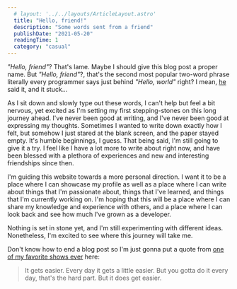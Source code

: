```yaml
---
  # layout: '../../layouts/ArticleLayout.astro'
  title: "Hello, friend!"
  description: "Some words sent from a friend"
  publishDate: "2021-05-20"
  readingTime: 1
  category: "casual"
---
```


*"Hello, friend"*? That's lame. Maybe I should give this blog post a proper name. But *"Hello, friend"*?, that's the second most popular two-word phrase literally every programmer says just behind *"Hello, world"* right? I mean, [he](https://en.wikipedia.org/wiki/Mr._Robot) said it, and it stuck...

As I sit down and slowly type out these words, I can't help but feel a bit nervous, yet excited as I'm setting my first stepping-stones on this long journey ahead. I've never been good at writing, and I've never been good at expressing my thoughts. Sometimes I wanted to write down exactly how I felt, but somehow I just stared at the blank screen, and the paper stayed empty. It's humble beginnings, I guess. That being said, I'm still going to give it a try. I feel like I have a lot more to write about right now, and have been blessed with a plethora of experiences and new and interesting friendships since then.

I'm guiding this website towards a more personal direction. I want it to be a place where I can showcase my profile as well as a place where I can write about things that I'm passionate about, things that I've learned, and things that I'm currently working on. I'm hoping that this will be a place where I can share my knowledge and experience with others, and a place where I can look back and see how much I've grown as a developer.

Nothing is set in stone yet, and I'm still experimenting with different ideas. Nonetheless, I'm excited to see where this journey will take me.

Don't know how to end a blog post so I'm just gonna put a quote from [one of my favorite shows ever](https://en.wikipedia.org/wiki/BoJack_Horseman) here:

> It gets easier. Every day it gets a little easier. But you gotta do it every day, that's the hard part. But it does get easier.

